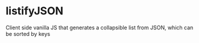 # listifyJSON
Client side vanilla JS that generates a collapsible list from JSON, which can be sorted by keys
